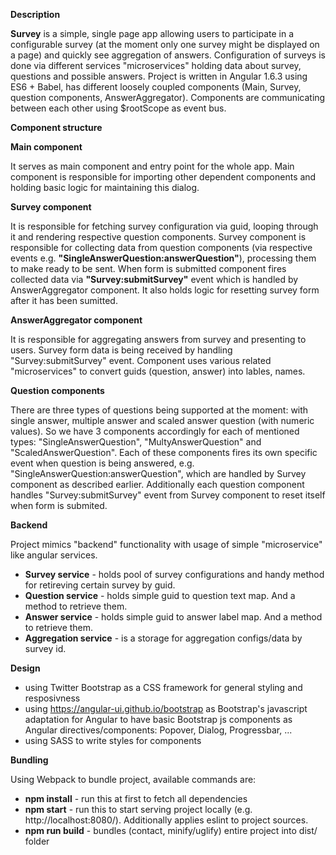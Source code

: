 **Description**

**Survey** is a simple, single page app allowing users to participate in a configurable survey (at the moment only one survey might be displayed on a page)
and quickly see aggregation of answers. Configuration of surveys is done via different services "microservices" holding data about survey, questions and possible answers.
Project is written in Angular 1.6.3 using ES6 + Babel, has different loosely coupled components (Main, Survey, question components, AnswerAggregator).
Components are communicating between each other using $rootScope as event bus.


**Component structure**

**Main component**

It serves as main component and entry point for the whole app. Main component is responsible for
importing other dependent components and holding basic logic for maintaining this dialog.

**Survey component**

It is responsible for fetching survey configuration via guid, looping through it and
rendering respective question components. Survey component is responsible for collecting data from
question components (via respective events e.g. **"SingleAnswerQuestion:answerQuestion"**),
processing them to make ready to be sent. When form is submitted component fires collected data via 
**"Survey:submitSurvey"** event which is handled by AnswerAggregator component.
It also holds logic for resetting survey form after it has been sumitted.

**AnswerAggregator component**

It is responsible for aggregating answers from survey and presenting to users. Survey form data is being received by handling
"Survey:submitSurvey" event. Component uses various related "microservices" to convert guids (question, answer) into lables, names.

**Question components**

There are three types of questions being supported at the moment: with single answer, multiple answer and
scaled answer question (with numeric values). So we have 3 components accordingly for each of mentioned types:
"SingleAnswerQuestion", "MultyAnswerQuestion" and "ScaledAnswerQuestion". Each of these components fires its own specific
event when question is being answered, e.g. "SingleAnswerQuestion:answerQuestion", which are handled by Survey component as
described earlier. Additionally each question component handles "Survey:submitSurvey" event from Survey component to reset itself
when form is submited.


**Backend**

Project mimics "backend" functionality with usage of simple "microservice" like angular services.

* **Survey service** - holds pool of survey configurations and handy method for retireving certain survey by guid.
* **Question service** - holds simple guid to question text map. And a method to retrieve them.
* **Answer service** - holds simple guid to answer label map. And a method to retrieve them.
* **Aggregation service** - is a storage for aggregation configs/data by survey id.


**Design**

* using Twitter Bootstrap as a CSS framework for general styling and resposivness
* using https://angular-ui.github.io/bootstrap as Bootstrap's javascript adaptation for Angular
to have basic Bootstrap js components as Angular directives/components: Popover, Dialog, Progressbar, ...
* using SASS to write styles for components


**Bundling**

Using Webpack to bundle project, available commands are:

* **npm install** - run this at first to fetch all dependencies
* **npm start** - run this to start serving project locally (e.g. http://localhost:8080/).
Additionally applies eslint to project sources.
* **npm run build** - bundles (contact, minify/uglify) entire project into dist/ folder
